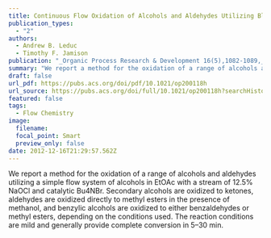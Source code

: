 ```yaml
---
title: Continuous Flow Oxidation of Alcohols and Aldehydes Utilizing Bleach and Catalytic Tetrabutylammonium Bromide
publication_types:
  - "2"
authors:
  - Andrew B. Leduc
  - Timothy F. Jamison
publication: "_Organic Process Research & Development 16(5),1082-1089,_ DOI: 10.1021/op200118h"
summary: "We report a method for the oxidation of a range of alcohols and aldehydes utilizing a simple flow system of alcohols in EtOAc with a stream of 12.5% NaOCl and catalytic Bu4NBr. Secondary alcohols are oxidized to ketones, aldehydes are oxidized directly to methyl esters in the presence of methanol, and benzylic alcohols are oxidized to either benzaldehydes or methyl esters, depending on the conditions used. The reaction conditions are mild and generally provide complete conversion in 5–30 min."
draft: false
url_pdf: https://pubs.acs.org/doi/pdf/10.1021/op200118h
url_source: https://pubs.acs.org/doi/full/10.1021/op200118h?searchHistoryKey=&prevSearch=%5BContrib%3A+jamison%5D+and+%5BContrib%3A+Leduc%2C+Andrew+B.%5D
featured: false
tags:
  - Flow Chemistry
image:
  filename: 
  focal_point: Smart
  preview_only: false
date: 2012-12-16T21:29:57.562Z
---
```

  We report a method for the oxidation of a range of alcohols and aldehydes utilizing a simple flow system of alcohols in EtOAc with a stream of 12.5% NaOCl and catalytic Bu4NBr. Secondary alcohols are oxidized to ketones, aldehydes are oxidized directly to methyl esters in the presence of methanol, and benzylic alcohols are oxidized to either benzaldehydes or methyl esters, depending on the conditions used. The reaction conditions are mild and generally provide complete conversion in 5–30 min.
